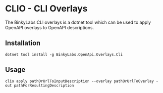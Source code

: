 # CLIO - CLI Overlays

The BinkyLabs CLI overlays is a dotnet tool which can be used to apply OpenAPI overlays to OpenAPI descriptions.

## Installation

```shell
dotnet tool install -g BinkyLabs.OpenApi.Overlays.Cli
```

## Usage

```shell
clio apply pathOrUrlToInputDescription --overlay pathOrUrlToOverlay -out pathForResultingDescription
```
